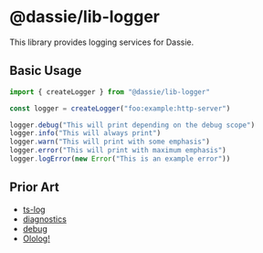 # @dassie/lib-logger

This library provides logging services for Dassie.

## Basic Usage

```ts
import { createLogger } from "@dassie/lib-logger"

const logger = createLogger("foo:example:http-server")

logger.debug("This will print depending on the debug scope")
logger.info("This will always print")
logger.warn("This will print with some emphasis")
logger.error("This will print with maximum emphasis")
logger.logError(new Error("This is an example error"))
```

## Prior Art

- [ts-log](https://tslog.js.org/#/)
- [diagnostics](https://github.com/3rd-Eden/diagnostics)
- [debug](https://github.com/debug-js/debug)
- [Ololog!](https://github.com/xpl/ololog)

